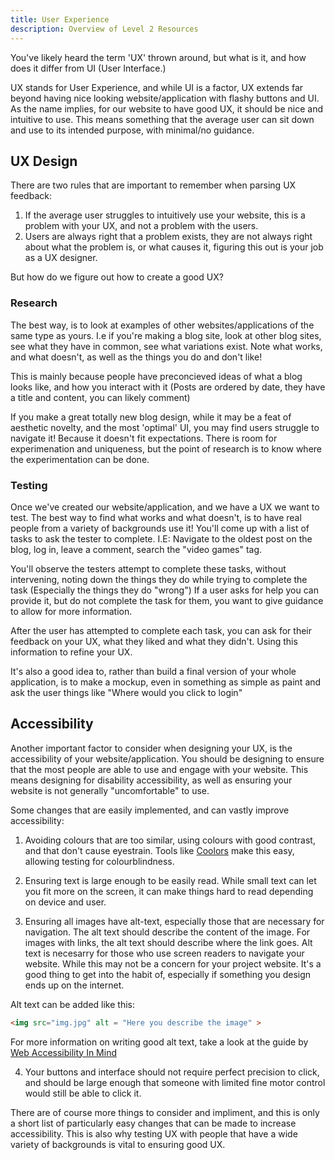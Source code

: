```yaml
---
title: User Experience
description: Overview of Level 2 Resources
---
```



You've likely heard the term 'UX' thrown around, but what is it, and how does it differ from UI (User Interface.)

UX stands for User Experience, and while UI is a factor, UX extends far beyond having nice looking website/application with flashy buttons and UI. As the name implies, for our website to have good UX, it should be nice and intuitive to use. This means something that the average user can sit down and use to its intended purpose, with minimal/no guidance.


## UX Design

There are two rules that are important to remember when parsing UX feedback: 
1. If the average user struggles to intuitively use your website, this is a problem with your UX, and not a problem with the users.
2. Users are always right that a problem exists, they are not always right about what the problem is, or what causes it, figuring this out is your job as a UX designer.

But how do we figure out how to create a good UX? 

### Research

The best way, is to look at examples of other websites/applications of the same type as yours. I.e if you're making a blog site, look at other blog sites, see what they have in common, see what variations exist. Note what works, and what doesn't, as well as the things you do and don't like!

This is mainly because people have preconcieved ideas of what a blog looks like, and how you interact with it (Posts are ordered by date, they have a title and content, you can likely comment)

If you make a great totally new blog design, while it may be a feat of aesthetic novelty, and the most 'optimal' UI, you may find users struggle to navigate it! Because it doesn't fit expectations. There is room for experimenation and uniqueness, but the point of research is to know where the experimentation can be done.


### Testing

Once we've created our website/application, and we have a UX we want to test. The best way to find what works and what doesn't, is to have real people from a variety of backgrounds use it! You'll come up with a list of tasks to ask the tester to complete. I.E: Navigate to the oldest post on the blog, log in, leave a comment, search the "video games" tag.

You'll observe the testers attempt to complete these tasks, without intervening, noting down the things they do while trying to complete the task (Especially the things they do "wrong") If a user asks for help you can provide it, but do not complete the task for them, you want to give guidance to allow for more information.

After the user has attempted to complete each task, you can ask for their feedback on your UX, what they liked and what they didn't. Using this information to refine your UX.

It's also a good idea to, rather than build a final version of your whole application, is to make a mockup, even in something as simple as paint and ask the user things like "Where would you click to login"


## Accessibility

Another important factor to consider when designing your UX, is the accessibility of your website/application. You should be designing to ensure that the most people are able to use and engage with your website. This means designing for disability accessibility, as well as ensuring your website is not generally "uncomfortable" to use.

Some changes that are easily implemented, and can vastly improve accessibility:

1. Avoiding colours that are too similar, using colours with good contrast, and that don't cause eyestrain. Tools like [Coolors](https://coolors.co/) make this easy, allowing testing for colourblindness.

2. Ensuring text is large enough to be easily read. While small text can let you fit more on the screen, it can make things hard to read depending on device and user.

3. Ensuring all images have alt-text, especially those that are necessary for navigation. The alt text should describe the content of the image. For images with links, the alt text should describe where the link goes. Alt text is necesarry for those who use screen readers to navigate your website. While this may not be a concern for your project website. It's a good thing to get into the habit of, especially if something you design ends up on the internet.

Alt text can be added like this:

```html
<img src="img.jpg" alt = "Here you describe the image" >
```

For more information on writing good alt text, take a look at the guide by [Web Accessibility In Mind](https://webaim.org/techniques/alttext/)

4. Your buttons and interface should not require perfect precision to click, and should be large enough that someone with limited fine motor control would still be able to click it.

There are of course more things to consider and impliment, and this is only a short list of particularly easy changes that can be made to increase accessibility. This is also why testing UX with people that have a wide variety of backgrounds is vital to ensuring good UX.